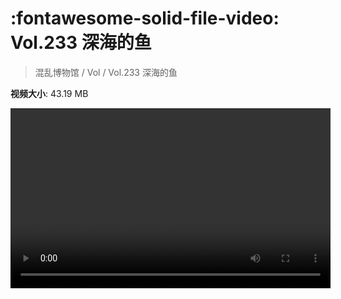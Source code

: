 # :fontawesome-solid-file-video: Vol.233 深海的鱼

> 混乱博物馆 / Vol / Vol.233 深海的鱼

**视频大小**: 43.19 MB

<video id="V-62cf39652ded26fdbc5b61ea10efdc17" width="512" height="288" preload="none" playsinline webkit-playsinline></video>